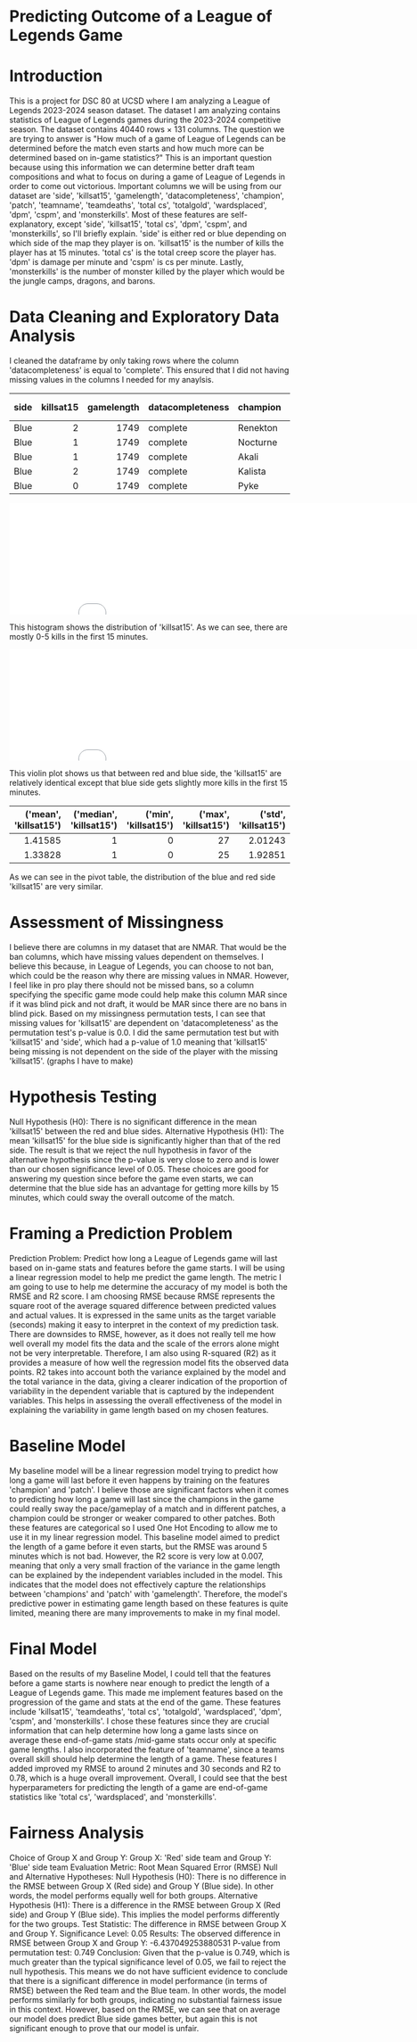 # Predicting Outcome of a League of Legends Game

# Introduction

This is a project for DSC 80 at UCSD where I am analyzing a League of Legends 2023-2024 season dataset. 
The dataset I am analyzing contains statistics of League of Legends games during the 2023-2024 competitive season. The dataset contains 40440 rows × 131 columns. The question we are trying to answer is "How much of a game of League of Legends can be determined before the match even starts and how much more can be determined based on in-game statistics?"
This is an important question because using this information we can determine better draft team compositions and what to focus on during a game of League of Legends in order to come out victorious. Important columns we will be using from our dataset are 'side', 'killsat15', 'gamelength', 'datacompleteness', 'champion', 'patch', 'teamname', 'teamdeaths', 'total cs', 'totalgold', 'wardsplaced', 'dpm', 'cspm', and 'monsterkills'. Most of these features are self-explanatory, except 'side', 'killsat15', 'total cs', 'dpm', 'cspm', and 'monsterkills', so I'll briefly explain. 'side' is either red or blue depending on which side of the map they player is on. 'killsat15' is the number of kills the player has at 15 minutes. 'total cs' is the total creep score the player has. 'dpm' is damage per minute and 'cspm' is cs per minute. Lastly, 'monsterkills' is the number of monster killed by the player which would be the jungle camps, dragons, and barons. 

# Data Cleaning and Exploratory Data Analysis

I cleaned the dataframe by only taking rows where the column 'datacompleteness' is equal to 'complete'. This ensured that I did not having missing values in the columns I needed for my anaylsis. 

| side   |   killsat15 |   gamelength | datacompleteness   | champion   |   patch | teamname   |   teamdeaths |   total cs |   totalgold |   wardsplaced |     dpm |    cspm |   monsterkills |
|:-------|------------:|-------------:|:-------------------|:-----------|--------:|:-----------|-------------:|-----------:|------------:|--------------:|--------:|--------:|---------------:|
| Blue   |           2 |         1749 | complete           | Renekton   |   14.01 | Team BDS   |           14 |        232 |       12202 |            12 | 345.214 |  7.9588 |              4 |
| Blue   |           1 |         1749 | complete           | Nocturne   |   14.01 | Team BDS   |           14 |        213 |        9892 |            11 | 156.501 |  7.307  |            197 |
| Blue   |           1 |         1749 | complete           | Akali      |   14.01 | Team BDS   |           14 |        224 |       10279 |             8 | 391.355 |  7.6844 |              4 |
| Blue   |           2 |         1749 | complete           | Kalista    |   14.01 | Team BDS   |           14 |        292 |       11703 |            10 | 206.312 | 10.0172 |              7 |
| Blue   |           0 |         1749 | complete           | Pyke       |   14.01 | Team BDS   |           14 |         44 |        7580 |            75 | 107.17  |  1.5094 |              0 |

<iframe
  src="hist_killsat15.html"
  width="800"
  height="200"
  frameborder="0"
></iframe>

This histogram shows the distribution of 'killsat15'. As we can see, there are mostly 0-5 kills in the first 15 minutes. 

<iframe
  src="violin_killsat15_side.html"
  width="800"
  height="200"
  frameborder="0"
></iframe>

This violin plot shows us that between red and blue side, the 'killsat15' are relatively identical except that blue side gets slightly more kills in the first 15 minutes. 

|   ('mean', 'killsat15') |   ('median', 'killsat15') |   ('min', 'killsat15') |   ('max', 'killsat15') |   ('std', 'killsat15') |
|------------------------:|--------------------------:|-----------------------:|-----------------------:|-----------------------:|
|                 1.41585 |                         1 |                      0 |                     27 |                2.01243 |
|                 1.33828 |                         1 |                      0 |                     25 |                1.92851 |

As we can see in the pivot table, the distribution of the blue and red side 'killsat15' are very similar. 

# Assessment of Missingness

I believe there are columns in my dataset that are NMAR. That would be the ban columns, which have missing values dependent on themselves. I believe this because, in League of Legends, you can choose to not ban, which could be the reason why there are missing values in NMAR. However, I feel like in pro play there should not be missed bans, so a column specifying the specific game mode could help make this column MAR since if it was blind pick and not draft, it would be MAR since there are no bans in blind pick. 
Based on my missingness permutation tests, I can see that missing values for 'killsat15' are dependent on 'datacompleteness' as the permutation test's p-value is 0.0. I did the same permutation test but with 'killsat15' and 'side', which had a p-value of 1.0 meaning that 'killsat15' being missing is not dependent on the side of the player with the missing 'killsat15'. 
(graphs I have to make)

# Hypothesis Testing

Null Hypothesis (H0): There is no significant difference in the mean 'killsat15' between the red and blue sides.
Alternative Hypothesis (H1): The mean 'killsat15' for the blue side is significantly higher than that of the red side.
The result is that we reject the null hypothesis in favor of the alternative hypothesis since the p-value is very close to zero and is lower than our chosen significance level of 0.05. 
These choices are good for answering my question since before the game even starts, we can determine that the blue side has an advantage for getting more kills by 15 minutes, which could sway the overall outcome of the match. 

# Framing a Prediction Problem

Prediction Problem: Predict how long a League of Legends game will last based on in-game stats and features before the game starts. I will be using a linear regression model to help me predict the game length. The metric I am going to use to help me determine the accuracy of my model is both the RMSE and R2 score. I am choosing RMSE because RMSE represents the square root of the average squared difference between predicted values and actual values. It is expressed in the same units as the target variable (seconds) making it easy to interpret in the context of my prediction task. There are downsides to RMSE, however, as it does not really tell me how well overall my model fits the data and the scale of the errors alone might not be very interpretable. Therefore, I am also using R-squared (R2) as it provides a measure of how well the regression model fits the observed data points. R2 takes into account both the variance explained by the model and the total variance in the data, giving a clearer indication of the proportion of variability in the dependent variable that is captured by the independent variables. This helps in assessing the overall effectiveness of the model in explaining the variability in game length based on my chosen features.

# Baseline Model
My baseline model will be a linear regression model trying to predict how long a game will last before it even happens by training on the features 'champion' and 'patch'. I believe those are significant factors when it comes to predicting how long a game will last since the champions in the game could really sway the pace/gameplay of a match and in different patches, a champion could be stronger or weaker compared to other patches. Both these features are categorical so I used One Hot Encoding to allow me to use it in my linear regression model. This baseline model aimed to predict the length of a game before it even starts, but the RMSE was around 5 minutes which is not bad. However, the R2 score is very low at 0.007, meaning that only a very small fraction of the variance in the game length can be explained by the independent variables included in the model. This indicates that the model does not effectively capture the relationships between 'champions' and 'patch' with 'gamelength'. Therefore, the model's predictive power in estimating game length based on these features is quite limited, meaning there are many improvements to make in my final model. 

# Final Model

Based on the results of my Baseline Model, I could tell that the features before a game starts is nowhere near enough to predict the length of a League of Legends game. This made me implement features based on the progression of the game and stats at the end of the game. These features include 'killsat15', 'teamdeaths', 'total cs', 'totalgold', 'wardsplaced', 'dpm', 'cspm', and 'monsterkills'. I chose these features since they are crucial information that can help determine how long a game lasts since on average these end-of-game stats /mid-game stats occur only at specific game lengths. I also incorporated the feature of 'teamname', since a teams overall skill should help determine the length of a game. These features I added improved my RMSE to around 2 minutes and 30 seconds and R2 to 0.78, which is a huge overall improvement. Overall, I could see that the best hyperparameters for predicting the length of a game are end-of-game statistics like 'total cs', 'wardsplaced', and 'monsterkills'. 

# Fairness Analysis

Choice of Group X and Group Y: Group X: 'Red' side team and Group Y: 'Blue' side team
Evaluation Metric: Root Mean Squared Error (RMSE)
Null and Alternative Hypotheses:
Null Hypothesis (H0): There is no difference in the RMSE between Group X (Red side) and Group Y (Blue side). In other words, the model performs equally well for both groups.
Alternative Hypothesis (H1): There is a difference in the RMSE between Group X (Red side) and Group Y (Blue side). This implies the model performs differently for the two groups.
Test Statistic: The difference in RMSE between Group X and Group Y.
Significance Level: 0.05
Results:
The observed difference in RMSE between Group X and Group Y: -6.437049253880531
P-value from permutation test: 0.749
Conclusion:
Given that the p-value is 0.749, which is much greater than the typical significance level of 0.05, we fail to reject the null hypothesis. This means we do not have sufficient evidence to conclude that there is a significant difference in model performance (in terms of RMSE) between the Red team and the Blue team. In other words, the model performs similarly for both groups, indicating no substantial fairness issue in this context. However, based on the RMSE, we can see that on average our model does predict Blue side games better, but again this is not significant enough to prove that our model is unfair. 









